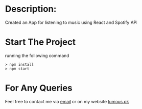 
# Description: 

Created an App for listening to music using React and Spotify API

# Start The Project

running the following command

    > npm install
    > npm start


# For Any Queries

Feel free to contact me via [email](mailto:rohail@lumous.pk) or on my website [lumous.pk](http://lumous.pk)